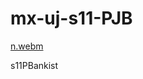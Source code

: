 # mx-uj-s11-PJB


[n.webm](https://github.com/m0x0m0x/mx-uj-s11-PJB/assets/123001669/22cb6164-ab8d-4df3-b694-62e7814c9a1d)

s11PBankist
